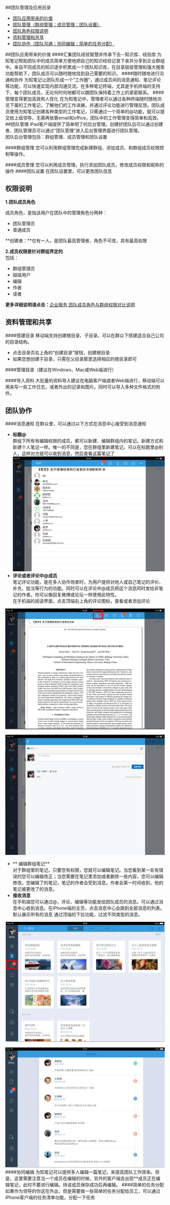 ##团队管理及应用目录
+ <a href="#value" >团队应用带来的价值</a>
+ <a href="#manage">团队管理（群组管理；成员管理；团队设置）</a>
+ <a href="#role">团队角色权限说明</a>
+ <a href="#share">资料管理和共享</a>
+ <a href="#team">团队协作（团队沟通；协同编辑；简单的任务分配）</a>



##<a name="value">团队应用带来的价值</a>
####汇集团队经验智慧并传承下去--知识库、经验库
为知笔记帮助团队中的成员简单方便地把自己的知识经验记录下来并分享到企业群组中。来自不同成员的知识逐步积累成一个团队知识库，在目录层级管理和强大搜索功能帮助下，团队成员可以随时随地找到自己需要的知识。
####随时随地进行沟通和协作
为知笔记让团队形成一个“工作圈”，通过成员间的消息通知、笔记评论等功能，可以快速实现内部沟通交流。在多种笔记终端，尤其是手机终端的支持下，每个团队成员，无论何时何地都可以跟团队保持着工作上的紧密联系。
####管理变得更加高效和人性化
在为知笔记中，管理者可以通过各种终端随时随地浏览下属的工作笔记，了解他们的工作进展，并通过评论功能进行管理反馈。团队成员使用为知笔记创建各种类型的工作笔记，只需通过一个简单的@功能，就可以提交给上级领导，无需再依靠email和office，团队中的工作管理变得简单和高效。
##<a name="manage">团队管理</a>
iPad客户端提供了简单明了的后台管理。创建好团队后可以通过创建者、团队管理员可以通过“团队管理”进入后台管理界面进行团队管理。</br>
团队后台管理包括：群组管理、成员管理和团队设置

####群组管理
您可以利用群组管理完成新建群组、添加成员、和群组成员权限控制等操作。

####成员管理
您可以利用成员管理，执行添加团队成员，修改成员权限和昵称的操作
####团队设置
在团队设置里，可以更改团队信息
## <a name="role">权限说明</a>

**1.团队成员角色**

成员角色，是指该用户在团队中的管理角色分两种：
+ 团队管理员
+ 普通成员

**创建者：**仅有一人，是团队最高管理者，角色不可改，具有最高权限

**2.成员权限是针对群组界定的**</br>
包括：
+ 群组管理员
+ 超级用户
+ 编辑
+ 作者
+ 读者

**更多详细说明请点击：**[企业服务 团队成员角色与群组权限对比说明](http://blog.wiz.cn/team-role-auth.html)


## <a name="share">资料管理和共享</a>
####搭建目录
移动端支持创建根目录、子目录。可以在群众下搭建适合自己公司的目录结构。
+ 点击目录页右上角的“创建目录”按钮，创建根目录
+  如果您想创建子目录，只需在父目录那里选择相应的根目录即可


####管理目录（建议在Windows、Mac或Web端进行）

####导入资料
大批量的资料导入建议在电脑客户端或者Web端进行，移动端可以用来写一些工作日志，或者外出的记录和图片。同时可以导入多种文件格式的附件。


## <a name="team">团队协作 </a>
####消息通知
在群众里，可以通过以下方式在消息中心接受到消息通知
+ **标题@**</br>
群组下所有有编辑权限的成员，都可以新建、编辑群组内的笔记。新建方式和新建个人笔记一样。唯一的不同是，您在群组里新建笔记，可以在标题里@别人，这样对方就可以收到消息，然后查看这篇笔记了
![P45](img\P45.jpg)
+ **评论或者评论中@成员**</br>
笔记评论功能，是在多人协作场景时，为用户提供对他人或自己笔记的评价、补充、批注等行为的功能。同时可以在评论中@成员把这个消息同时发给非笔记的作者。你可以像回复微博或论坛一样使用此特性。</br>
在手机端的阅读界面，点击顶端右上角的评论图标，查看或者添加评论

![P46](img\P46.jpg)

![P47](img\P47.jpg)
+ ** 编辑群组笔记**</br>
对于群组里的笔记，只要您有权限，您就可以编辑笔记。当您看到某一处有错误的您可以编辑改正；当您需要在笔记里添加或者删除一些内容，您可以编辑修改。您编辑了的笔记，笔记的作者会受到消息。作者会第一时间收到，他的笔记被更改了的消息。
+ **接收消息**</br>
在手机端您可以通过@，评论、编辑等功能发给团队成员的消息。可以通过消息中心收到消息。在iPhone端的主页，点击消息中心会跳到全部消息的列表。
默认展示所有的消息
通过顶端的下拉功能，过滤不同类型的消息。

![P48](img\P48.jpg)

![P49](img\P49.jpg)
####协同编辑
为知笔记可以提供多人编辑一篇笔记，来提高团队工作效率。但是，这里需要注意当一个成员在编辑的时候，另外的客户端会出现**成员正在编辑笔记，此时不要进行编辑。待该成员保存成功后再编辑。
####简单的任务分配
如果作为领导的你这在外出，但是需要做一些简单的任务分配给员工，可以通过iPhone客户端的任务清单功能，分配一下任务

